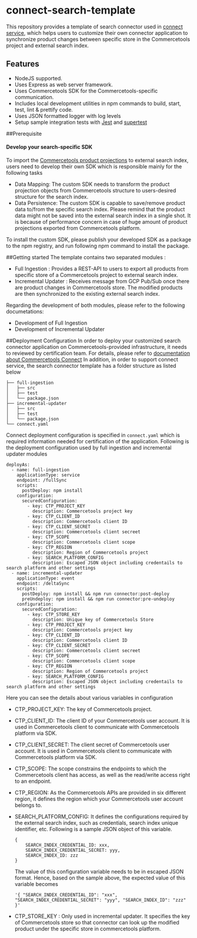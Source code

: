 # connect-search-template
This repository provides a template of search connector used in [connect service](https://github.com/commercetools/connect-services), which helps users to customize their own connector application to synchronize product changes between specific store in the Commercetools project and external search index.

## Features
- NodeJS supported.
- Uses Express as web server framework.
- Uses Commercetools SDK for the Commercetools-specific communication.
- Includes local development utilities in npm commands to build, start, test, lint & prettify code.
- Uses JSON formatted logger with log levels
- Setup sample integration tests with [Jest](https://jestjs.io/) and [supertest](https://github.com/ladjs/supertest#readme)

##Prerequisite
#### Develop your search-specific SDK 
To import the [Commercetools product projections]() to external search index, users need to develop their own SDK which is responsible mainly for the following tasks
- Data Mapping: The custom SDK needs to transform the product projection objects from Commercetools structure to users-desired structure for the search index.
- Data Persistence: The custom SDK is capable to save/remove product data to/from the specific search index. Please remind that the product data might not be saved into the external search index in a single shot. It is because of performance concern in case of huge amount of product projections exported from Commercetools platform.

To install the custom SDK, please publish your developed SDK as a package to the npm registry, and run following npm command to install the package.

##Getting started
The template contains two separated modules :
- Full Ingestion : Provides a REST-API to users to export all products from specific store of a Commercetools project to external search index. 
- Incremental Updater : Receives message from GCP Pub/Sub once there are product changes in Commercetools store. The modified products are then synchronized to the existing external search index.

Regarding the development of both modules, please refer to the following documetations:
- Development of Full Ingestion
- Development of Incremental Updater

##Deployment Configuration
In order to deploy your customized search connector application on Commercetools-provided infrastructure, it needs to reviewed by certification team. For details, please refer to [documentation about Commercetools Connect](https://docs.commercetools.com/connect/concepts)
In addition, in order to support connect service, the search connector template has a folder structure as listed below
```
├── full-ingestion
│   ├── src
│   ├── test
│   └── package.json
├── incremental-updater
│   ├── src
│   ├── test
│   └── package.json
└── connect.yaml
```

Connect deployment configuration is specified in `connect.yaml` which is required information needed for certification of the application. Following is the deployment configuration used by full ingestion and incremental updater modules
```
deployAs:
  - name: full-ingestion
    applicationType: service
    endpoint: /fullSync
    scripts:
      postDeploy: npm install
    configuration:
      securedConfiguration:
        - key: CTP_PROJECT_KEY
          description: Commercetools project key
        - key: CTP_CLIENT_ID
          description: Commercetools client ID
        - key: CTP_CLIENT_SECRET
          description: Commercetools client secreet
        - key: CTP_SCOPE
          description: Commercetools client scope
        - key: CTP_REGION
          description: Region of Commercetools project
        - key: SEARCH_PLATFORM_CONFIG
          description: Escaped JSON object including credentails to search platform and other settings
  - name: incremental-updater
    applicationType: event
    endpoint: /deltaSync
    scripts:
      postDeploy: npm install && npm run connector:post-deploy
      preUndeploy: npm install && npm run connector:pre-undeploy
    configuration:
      securedConfiguration:
        - key: CTP_STORE_KEY
          description: Unique key of Commercetools Store
        - key: CTP_PROJECT_KEY
          description: Commercetools project key
        - key: CTP_CLIENT_ID
          description: Commercetools client ID
        - key: CTP_CLIENT_SECRET
          description: Commercetools client secreet
        - key: CTP_SCOPE
          description: Commercetools client scope
        - key: CTP_REGION
          description: Region of Commercetools project
        - key: SEARCH_PLATFORM_CONFIG
          description: Escaped JSON object including credentails to search platform and other settings
```

Here you can see the details about various variables in configuration
- CTP_PROJECT_KEY: The key of Commercetools project.
- CTP_CLIENT_ID: The client ID of your Commercetools user account. It is used in Commercetools client to communicate with Commercetools platform via SDK.
- CTP_CLIENT_SECRET: The client secret of Commercetools user account. It is used in Commercetools client to communicate with Commercetools platform via SDK.
- CTP_SCOPE: The scope constrains the endpoints to which the Commercetools client has access, as well as the read/write access right to an endpoint.
- CTP_REGION: As the Commercetools APIs are provided in six different region, it defines the region which your Commercetools user account belongs to.
- SEARCH_PLATFORM_CONFIG: It defines the configurations required by the external search index, such as credentials, search index unique identifier, etc.
  Following is a sample JSON object of this variable.
  
    ```
    {
        SEARCH_INDEX_CREDENTIAL_ID: xxx,
        SEARCH_INDEX_CREDENTIAL_SECRET: yyy,
        SEARCH_INDEX_ID: zzz
    }

    ```
  The value of this configuration variable needs to be in escaped JSON format. Hence, based on the sample above, the expected value of this variable becomes
  ```
  '{ "SEARCH_INDEX_CREDENTIAL_ID": "xxx", "SEARCH_INDEX_CREDENTIAL_SECRET": "yyy", "SEARCH_INDEX_ID": "zzz" }'
  ```
- CTP_STORE_KEY : Only used in incremental updater. It specifies the key of Commercetools store so that connector can look up the modified product under the specific store in commercetools platform.

